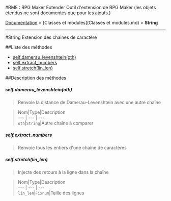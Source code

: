 #RME : RPG Maker Extender
Outil d'extension de RPG Maker (les objets étendus ne sont documentés que pour les ajouts.)

[Documentation](README.md) > [Classes et modules](Classes et modules.md) > **String**  
- - -  
#String
Extension des chaines de caractère

##Liste des méthodes
*    [self.damerau_levenshtein(oth)](#selfdamerau_levenshteinoth)
*    [self.extract_numbers](#selfextract_numbers)
*    [self.stretch(lin_len)](#selfstretchlin_len)


##Description des méthodes
##### self.damerau_levenshtein(oth)

> Renvoie la distance de Damerau–Levenshtein avec
                            une autre chaîne

  
> Nom|Type|Description  
--- | --- | ---  
`oth`|`String`|Autre chaîne à comparer  






##### self.extract_numbers

> Renvoie tous les entiers d'une chaîne de caractères

  
> 





##### self.stretch(lin_len)

> Injecte des retours à la ligne dans la chaîne

  
> Nom|Type|Description  
--- | --- | ---  
`lin_len`|`Fixnum`|Taille des lignes  







